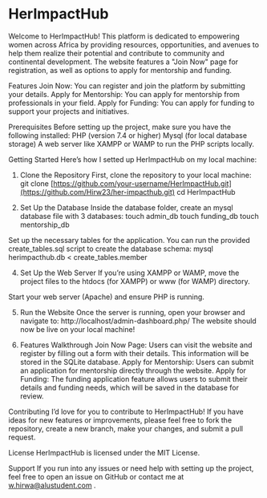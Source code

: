 # HerImpactHub

Welcome to HerImpactHub! This platform is dedicated to empowering women across Africa by providing resources, opportunities, and avenues to help them realize their potential and contribute to community and continental development. The website features a "Join Now" page for registration, as well as options to apply for mentorship and funding.

Features
Join Now: You can register and join the platform by submitting your details.
Apply for Mentorship: You can apply for mentorship from professionals in your field.
Apply for Funding: You can apply for funding to support your projects and initiatives.

Prerequisites
Before setting up the project, make sure you have the following installed:
PHP (version 7.4 or higher)
Mysql (for local database storage)
A web server like XAMPP or WAMP to run the PHP scripts locally.

Getting Started
Here’s how I  setted up HerImpactHub on my local machine:
1. Clone the Repository
First, clone the repository to your local machine:
git clone [https://github.com/your-username/HerImpactHub.git](https://github.com/Hirw23/her-impacthub.git)
cd HerImpactHub

3. Set Up the Database
Inside the database folder, create an mysql database file with 3 databases:
touch admin_db
touch funding_db
touch mentorship_db

Set up the necessary tables for the application. You can run the provided create_tables.sql script to create the database schema:
mysql herimpacthub.db < create_tables.member

4. Set Up the Web Server
If you’re using XAMPP or WAMP, move the project files to the htdocs (for XAMPP) or www (for WAMP) directory.

Start your web server (Apache) and ensure PHP is running.

5. Run the Website
Once the server is running, open your browser and navigate to:
http://localhost/admin-dashboard.php/
The website should now be live on your local machine!

6. Features Walkthrough
Join Now Page: Users can visit the website and register by filling out a form with their details. This information will be stored in the SQLite database.
Apply for Mentorship: Users can submit an application for mentorship directly through the website.
Apply for Funding: The funding application feature allows users to submit their details and funding needs, which will be saved in the database for review.

Contributing
I’d love for you to contribute to HerImpactHub! If you have ideas for new features or improvements, please feel free to fork the repository, create a new branch, make your changes, and submit a pull request.

License
HerImpactHub is licensed under the MIT License.

Support
If you run into any issues or need help with setting up the project, feel free to open an issue on GitHub or contact me at w.hirwa@alustudent.com .

